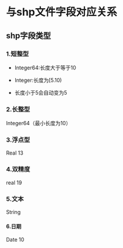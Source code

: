 # 与shp文件字段对应关系



## shp字段类型

### 1.短整型

- Integer64:长度大于等于10
- Integer:长度为[5.10)

- 长度小于5会自动变为5

### 2.长整型

Integer64（最小长度为10）

### 3.浮点型

Real  13

### 4.双精度

real 19

### 5.文本

String

#### 6.日期

Date 10